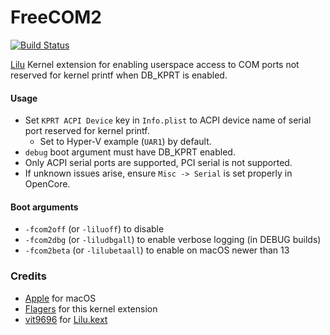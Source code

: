 FreeCOM2
================

[![Build Status](https://github.com/flagersgit/FreeCOM1/workflows/CI/badge.svg?branch=main)](https://github.com/flagersgit/FreeCOM1/actions)

[Lilu](https://github.com/acidanthera/Lilu) Kernel extension for enabling userspace access to COM ports not reserved for kernel printf when DB_KPRT is enabled.

#### Usage

* Set `KPRT ACPI Device` key in `Info.plist` to ACPI device name of serial port reserved for kernel printf.
  * Set to Hyper-V example (`UAR1`) by default. 
* `debug` boot argument must have DB_KPRT enabled.
* Only ACPI serial ports are supported, PCI serial is not supported.
* If unknown issues arise, ensure `Misc -> Serial` is set properly in OpenCore.

#### Boot arguments

- `-fcom2off` (or `-liluoff`) to disable
- `-fcom2dbg` (or `-liludbgall`) to enable verbose logging (in DEBUG builds)
- `-fcom2beta` (or `-lilubetaall`) to enable on macOS newer than 13

### Credits

- [Apple](https://www.apple.com) for macOS
- [Flagers](https://github.com/flagersgit) for this kernel extension
- [vit9696](https://github.com/vit9696) for [Lilu.kext](https://github.com/acidanthera/Lilu)
